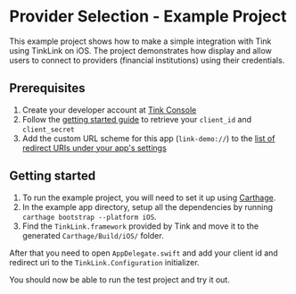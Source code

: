 # Provider Selection - Example Project 

This example project shows how to make a simple integration with Tink using TinkLink on iOS. The project demonstrates how display and allow users to connect to providers (financial institutions) using their credentials. 

## Prerequisites

1. Create your developer account at [Tink Console](https://console.tink.com)
1. Follow the [getting started guide](https://docs.tink.com/resources/getting-started/set-up-your-account) to retrieve your `client_id` and `client_secret`
1. Add the custom URL scheme for this app (`link-demo://`) to the [list of redirect URIs under your app's settings](https://console.tink.com/overview)

## Getting started

1. To run the example project, you will need to set it up using [Carthage](https://github.com/Carthage/Carthage#quick-start). 
1. In the example app directory, setup all the dependencies by running `carthage bootstrap --platform iOS`.
1. Find the `TinkLink.framework` provided by Tink and move it to the generated `Carthage/Build/iOS/` folder.

After that you need to open `AppDelegate.swift` and add your client id and redirect uri to the `TinkLink.Configuration` initializer.

You should now be able to run the test project and try it out.
